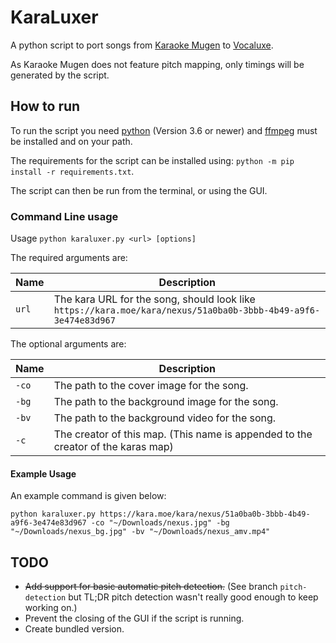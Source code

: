 # KaraLuxer

A python script to port songs from [Karaoke Mugen](https://karaokes.moe/en/) to [Vocaluxe](https://www.vocaluxe.org/).

As Karaoke Mugen does not feature pitch mapping, only timings will be generated by the script.

## How to run

To run the script you need [python](https://www.python.org/) (Version 3.6 or newer) and
[ffmpeg](https://www.ffmpeg.org/) must be installed and on your path.

The requirements for the script can be installed using: `python -m pip install -r requirements.txt`.

The script can then be run from the terminal, or using the GUI.

### Command Line usage

Usage `python karaluxer.py <url> [options]`

The required arguments are:

| Name     | Description                                                                                                    |
| -------- | -------------------------------------------------------------------------------------------------------------- |
| `url`    | The kara URL for the song, should look like `https://kara.moe/kara/nexus/51a0ba0b-3bbb-4b49-a9f6-3e474e83d967` |

The optional arguments are:

| Name  | Description                                                                       |
| ----- | --------------------------------------------------------------------------------- |
| `-co` | The path to the cover image for the song.                                         |
| `-bg` | The path to the background image for the song.                                    |
| `-bv` | The path to the background video for the song.                                    |
| `-c`  | The creator of this map. (This name is appended to the creator of the karas map)  |

#### Example Usage

An example command is given below:

`python karaluxer.py https://kara.moe/kara/nexus/51a0ba0b-3bbb-4b49-a9f6-3e474e83d967 -co "~/Downloads/nexus.jpg" -bg "~/Downloads/nexus_bg.jpg" -bv "~/Downloads/nexus_amv.mp4"`

## TODO

- ~~Add support for basic automatic pitch detection.~~ (See branch `pitch-detection` but TL;DR pitch detection wasn't really good enough to keep working on.)
- Prevent the closing of the GUI if the script is running.
- Create bundled version.
